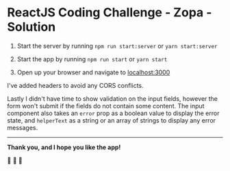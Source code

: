 # ReactJS Coding Challenge - Zopa - Solution

1. Start the server by running `npm run start:server` or `yarn start:server`

2. Start the app by running `npm run start` or `yarn start`

3. Open up your browser and navigate to [localhost:3000](http://localhost:3000)

I've added headers to avoid any CORS conflicts.

Lastly I didn't have time to show validation on the input fields, however the
form won't submit if the fields do not contain some content. The input component
also takes an `error` prop as a boolean value to display the error state, and
`helperText` as a string or an array of strings to display any error messages.

---
**Thank you, and I hope you like the app!** 

🎉 🎉 🎉 
